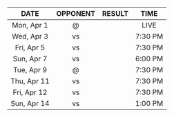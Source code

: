 |    DATE     |          OPPONENT           |  RESULT  |  TIME   |
|:-----------:|:---------------------------:|:--------:|:-------:|
| Mon, Apr 1  |  @ [](/r/charlottehornets)  |          |  LIVE   |
| Wed, Apr 3  |      vs [](/r/thunder)      |          | 7:30 PM |
| Fri, Apr 5  |       vs [](/r/kings)       |          | 7:30 PM |
| Sun, Apr 7  |      vs [](/r/ripcity)      |          | 6:00 PM |
| Tue, Apr 9  |      @ [](/r/mkebucks)      |          | 7:30 PM |
| Thu, Apr 11 |     vs [](/r/nyknicks)      |          | 7:30 PM |
| Fri, Apr 12 | vs [](/r/charlottehornets)  |          | 7:30 PM |
| Sun, Apr 14 | vs [](/r/washingtonwizards) |          | 1:00 PM |